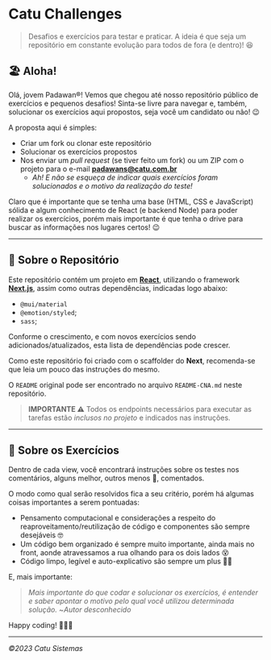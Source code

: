 # Catu Challenges

> Desafios e exercícios para testar e praticar. A ideia é que seja um repositório em constante evolução para todos de fora (e dentro)! 😆

## 🏖️ Aloha!

Olá, jovem Padawan&reg;! Vemos que chegou até nosso repositório público de exercícios e pequenos desafios! Sinta-se livre para navegar e, também, solucionar os exercícios aqui propostos, seja você um candidato ou não! 😉

A proposta aqui é simples:

- Criar um fork ou clonar este repositório
- Solucionar os exercícios propostos
- Nos enviar um _pull request_ (se tiver feito um fork) ou um ZIP com o projeto para o e-mail **[padawans@catu.com.br](mailto:padawans@catu.com.br)**
  - _Ah! E não se esqueça de indicar quais exercícios foram solucionados e o motivo da realização do teste!_

Claro que é importante que se tenha uma base (HTML, CSS e JavaScript) sólida e algum conhecimento de React (e backend Node) para poder realizar os exercícios, porém mais importante é que tenha o drive para buscar as informações nos lugares certos! 😉

---

## 🔧 Sobre o Repositório

Este repositório contém um projeto em **[React](https://react.dev/)**, utilizando o framework **[Next.js](https://nextjs.org/)**, assim como outras dependências, indicadas logo abaixo:

- `@mui/material`
- `@emotion/styled`;
- `sass`;

Conforme o crescimento, e com novos exercícios sendo adicionados/atualizados, esta lista de dependências pode crescer.

Como este repositório foi criado com o scaffolder do **Next**, recomenda-se que leia um pouco das instruções do mesmo.

O `README` original pode ser encontrado no arquivo `README-CNA.md` neste repositório.

> **IMPORTANTE ⚠️**
> Todos os endpoints necessários para executar as tarefas estão _inclusos no projeto_ e indicados nas instruções.

---

## 📖 Sobre os Exercícios

Dentro de cada view, você encontrará instruções sobre os testes nos comentários, alguns melhor, outros menos 👀, comentados.

O modo como qual serão resolvidos fica a seu critério, porém há algumas coisas importantes a serem pontuadas:

- Pensamento computacional e considerações a respeito do reaproveitamento/reutilização de código e componentes são sempre desejáveis 🤓
- Um código bem organizado é sempre muito importante, ainda mais no front, aonde atravessamos a rua olhando para os dois lados 😵
- Código limpo, legível e auto-explicativo são sempre um plus 🧹✨

E, mais importante:

> _Mais importante do que codar e solucionar os exercícios, é entender e saber apontar o motivo pelo qual você utilizou determinada solução._
> ~_Autor desconhecido_

Happy coding! 👋😄✨

---

_&copy;2023 Catu Sistemas_
